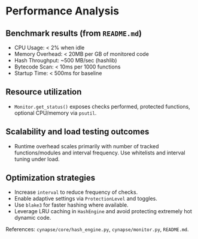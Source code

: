 # Performance Analysis

## Benchmark results (from `README.md`)
- CPU Usage: < 2% when idle
- Memory Overhead: < 20MB per GB of monitored code
- Hash Throughput: ~500 MB/sec (hashlib)
- Bytecode Scan: < 10ms per 1000 functions
- Startup Time: < 500ms for baseline

## Resource utilization
- `Monitor.get_status()` exposes checks performed, protected functions, optional CPU/memory via `psutil`.

## Scalability and load testing outcomes
- Runtime overhead scales primarily with number of tracked functions/modules and interval frequency. Use whitelists and interval tuning under load.

## Optimization strategies
- Increase `interval` to reduce frequency of checks.
- Enable adaptive settings via `ProtectionLevel` and toggles.
- Use `blake3` for faster hashing where available.
- Leverage LRU caching in `HashEngine` and avoid protecting extremely hot dynamic code.

References: `cynapse/core/hash_engine.py`, `cynapse/monitor.py`, `README.md`.
